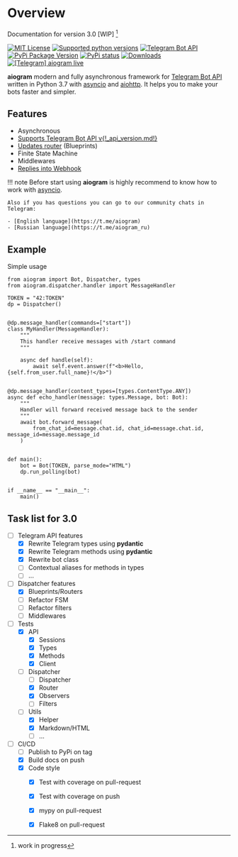 # Overview

Documentation for version 3.0 [WIP] [^1]

[![MIT License](https://img.shields.io/pypi/l/aiogram.svg?style=flat-square)](https://opensource.org/licenses/MIT)
[![Supported python versions](https://img.shields.io/pypi/pyversions/aiogram.svg?style=flat-square)](https://pypi.python.org/pypi/aiogram)
[![Telegram Bot API](https://img.shields.io/badge/Telegram%20Bot%20API-{!_api_version.md!}-blue.svg?style=flat-square&logo=telegram)](https://core.telegram.org/bots/api)
[![PyPi Package Version](https://img.shields.io/pypi/v/aiogram.svg?style=flat-square)](https://pypi.python.org/pypi/aiogram)
[![PyPi status](https://img.shields.io/pypi/status/aiogram.svg?style=flat-square)](https://pypi.python.org/pypi/aiogram)
[![Downloads](https://img.shields.io/pypi/dm/aiogram.svg?style=flat-square)](https://pypi.python.org/pypi/aiogram)
[![\[Telegram\] aiogram live](https://img.shields.io/badge/telegram-aiogram-blue.svg?style=flat-square)](https://t.me/aiogram_live)

**aiogram** modern and fully asynchronous framework for [Telegram Bot API](https://core.telegram.org/bots/api) written in Python 3.7 with [asyncio](https://docs.python.org/3/library/asyncio.html) and [aiohttp](https://github.com/aio-libs/aiohttp). It helps you to make your bots faster and simpler.


## Features

- Asynchronous
- [Supports Telegram Bot API v{!_api_version.md!}](api/index.md)
- [Updates router](dispatcher/index.md) (Blueprints)
- Finite State Machine
- Middlewares
- [Replies into Webhook](https://core.telegram.org/bots/faq#how-can-i-make-requests-in-response-to-updates)


!!! note
    Before start using **aiogram** is highly recommend to know how to work with [asyncio](https://docs.python.org/3/library/asyncio.html).
    
    Also if you has questions you can go to our community chats in Telegram:
    
    - [English language](https://t.me/aiogram)
    - [Russian language](https://t.me/aiogram_ru)


## Example

Simple usage
```python3 
from aiogram import Bot, Dispatcher, types
from aiogram.dispatcher.handler import MessageHandler

TOKEN = "42:TOKEN"
dp = Dispatcher()


@dp.message_handler(commands=["start"])
class MyHandler(MessageHandler):
    """
    This handler receive messages with /start command
    """

    async def handle(self):
        await self.event.answer(f"<b>Hello, {self.from_user.full_name}!</b>")


@dp.message_handler(content_types=[types.ContentType.ANY])
async def echo_handler(message: types.Message, bot: Bot):
    """
    Handler will forward received message back to the sender
    """
    await bot.forward_message(
        from_chat_id=message.chat.id, chat_id=message.chat.id, message_id=message.message_id
    )


def main():
    bot = Bot(TOKEN, parse_mode="HTML")
    dp.run_polling(bot)


if __name__ == "__main__":
    main()
```

## Task list for 3.0

- [ ] Telegram API features
    - [x] Rewrite Telegram types using **pydantic**
    - [x] Rewrite Telegram methods using **pydantic**
    - [x] Rewrite bot class
    - [ ] Contextual aliases for methods in types
    - [ ] ...
- [ ] Dispatcher features
    - [x] Blueprints/Routers
    - [ ] Refactor FSM
    - [ ] Refactor filters
    - [ ] Middlewares
- [ ] Tests
    - [x] API
        - [x] Sessions
        - [x] Types
        - [x] Methods
        - [x] Client
    - [ ] Dispatcher
        - [ ] Dispatcher
        - [x] Router
        - [x] Observers
        - [ ] Filters
    - [ ] Utils
        - [x] Helper
        - [x] Markdown/HTML
        - [ ] ...
- [ ] CI/CD
    - [ ] Publish to PyPi on tag
    - [x] Build docs on push
    - [x] Code style
        - [x] Test with coverage on pull-request
        - [x] Test with coverage on push
        - [x] mypy on pull-request
        - [x] Flake8 on pull-request


[^1]: work in progress
